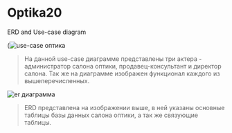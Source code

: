 # Optika20
ERD and Use-case diagram

(![use-case оптика](https://github.com/abakumovaa/Optika20/assets/99207233/0437261b-7315-4b16-8d59-5bce5b0c0631)

> На данной use-case диаграмме представлены три актера - администратор салона оптики, продавец-консультант и директор салона. Так же на диаграмме изображен функционал каждого из вышеперечисленных.

![er диаграмма](https://github.com/abakumovaa/Optika20/assets/99207233/84b6ec44-10f9-45b3-bdef-b62962654c80)

> ERD представлена на изображении выше, в ней указаны основные таблицы базы данных салона оптики, а так же связующие таблицы.
